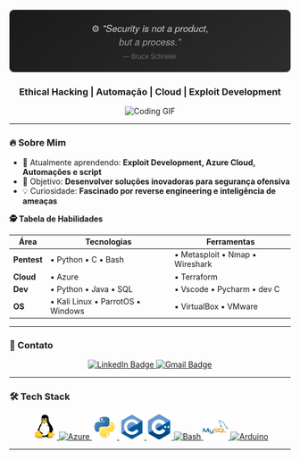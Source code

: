<div align="center" style="
  background: linear-gradient(145deg, #1a1a1a 0%, #2d2d2d 100%);
  padding: 20px;
  border-radius: 8px;
  margin: 25px 0;
  border: 1px solid #404040">
  
  <p style="
    color: #d0d0d0;
    font-size: 1.2em;
    margin: 0;
    font-family: 'Helvetica Neue', sans-serif">
    ⚙️ <i>"Security is not a product,</i><br>
    <i style="color: #a0a0a0">but a process."</i>
  </p>
  <p style="
    color: #707070;
    font-size: 0.8em;
    margin: 8px 0 0 0">
    ― Bruce Schneier
  </p>
</div>
<h3 align="center">Ethical Hacking | Automação | Cloud | Exploit Development</h3>

<div align="center">
  <img alt="Coding GIF" width="350" src="https://giffiles.alphacoders.com/102/102423.gif">
</div>

---

### 🔥 Sobre Mim
- 🌱 Atualmente aprendendo: **Exploit Development,  Azure Cloud, Automações e script**
- 🎯 Objetivo: **Desenvolver soluções inovadoras para segurança ofensiva**
- 💡 Curiosidade: **Fascinado por reverse engineering e inteligência de ameaças**
<p align="left"><strong>🕵️ Tabela de Habilidades</strong></p>

| Área          | Tecnologias                          | Ferramentas                      |
|---------------|--------------------------------------|----------------------------------|
| **Pentest**   | ▪️ Python ▪️ C ▪️ Bash              | ▪️ Metasploit ▪️ Nmap ▪️ Wireshark|
| **Cloud**     | ▪️ Azure                           | ▪️ Terraform                    |
| **Dev**       | ▪️ Python ▪️ Java ▪️ SQL            | ▪️ Vscode ▪️ Pycharm ▪️ dev C     |
| **OS**        | ▪️ Kali Linux ▪️ ParrotOS ▪️ Windows | ▪️ VirtualBox ▪️ VMware          |

---

### 📱 Contato
<p align="center">
  <a href="https://linkedin.com/in/juanpedrooliveira" target="blank">
    <img src="https://img.shields.io/badge/LinkedIn-0077B5?style=for-the-badge&logo=linkedin&logoColor=white" alt="LinkedIn Badge" height="30">
  </a>
  <a href="mailto:seuemail@provedor.com">
    <img src="https://img.shields.io/badge/Gmail-D14836?style=for-the-badge&logo=gmail&logoColor=white" alt="Gmail Badge" height="30">
  </a>
</p>

---

### 🛠️ Tech Stack
<p align="center">
  <!-- Sistemas e Plataformas -->
  <a href="https://www.linux.org/" target="_blank" rel="noreferrer">
    <img src="https://raw.githubusercontent.com/devicons/devicon/master/icons/linux/linux-original.svg" alt="Linux" width="45" height="45">
  </a>
  <a href="https://azure.microsoft.com/" target="_blank" rel="noreferrer">
    <img src="https://www.vectorlogo.zone/logos/microsoft_azure/microsoft_azure-icon.svg" alt="Azure" width="45" height="45">
  </a>
  
  <!-- Linguagens -->
  <a href="https://www.python.org" target="_blank" rel="noreferrer">
    <img src="https://raw.githubusercontent.com/devicons/devicon/master/icons/python/python-original.svg" alt="Python" width="45" height="45">
  </a>
  <a href="https://www.cprogramming.com/" target="_blank" rel="noreferrer">
    <img src="https://raw.githubusercontent.com/devicons/devicon/master/icons/c/c-original.svg" alt="C" width="45" height="45">
  </a>
  <a href="https://www.w3schools.com/cpp/" target="_blank" rel="noreferrer">
    <img src="https://raw.githubusercontent.com/devicons/devicon/master/icons/cplusplus/cplusplus-original.svg" alt="C++" width="45" height="45">
  </a>
  
  <!-- Ferramentas -->
  <a href="https://www.gnu.org/software/bash/" target="_blank" rel="noreferrer">
    <img src="https://www.vectorlogo.zone/logos/gnu_bash/gnu_bash-icon.svg" alt="Bash" width="45" height="45">
  </a>
  <a href="https://www.mysql.com/" target="_blank" rel="noreferrer">
    <img src="https://raw.githubusercontent.com/devicons/devicon/master/icons/mysql/mysql-original-wordmark.svg" alt="MySQL" width="45" height="45">
  </a>
  <a href="https://www.arduino.cc/" target="_blank" rel="noreferrer">
    <img src="https://cdn.worldvectorlogo.com/logos/arduino-1.svg" alt="Arduino" width="45" height="45">
  </a>
</p>


---
